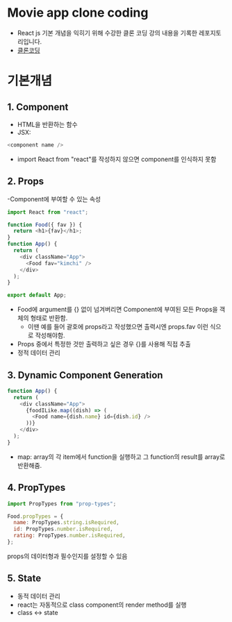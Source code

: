 # Movie app clone coding

- React js 기본 개념을 익히기 위해 수강한 클론 코딩 강의 내용을 기록한 레포지토리입니다.
- [클론코딩](https://nomadcoders.co/react-fundamentals)

# 기본개념

## 1. Component

- HTML을 반환하는 함수
- JSX:

```javascript
<component name />
```

- import React from "react"를 작성하지 않으면 component를 인식하지 못함

## 2. Props

-Component에 부여할 수 있는 속성

```javascript
import React from "react";

function Food({ fav }) {
  return <h1>{fav}</h1>;
}
function App() {
  return (
    <div className="App">
      <Food fav="kimchi" />
    </div>
  );
}

export default App;
```

- Food에 argument를 {} 없이 넘겨버리면 Component에 부여된 모든 Props을 객체의 형태로 반환함.
  - 이땐 예를 들어 괄호에 props라고 작성했으면 출력시엔 props.fav 이런 식으로 작성해야함.
- Props 중에서 특정한 것만 출력하고 싶은 경우 {}를 사용해 직접 추출
- 정적 데이터 관리

## 3. Dynamic Component Generation

```javascript
function App() {
  return (
    <div className="App">
      {foodILike.map((dish) => (
        <Food name={dish.name} id={dish.id} />
      ))}
    </div>
  );
}
```

- map: array의 각 item에서 function을 실행하고 그 function의 result를 array로 반환해줌.

## 4. PropTypes

```javascript
import PropTypes from "prop-types";

Food.propTypes = {
  name: PropTypes.string.isRequired,
  id: PropTypes.number.isRequired,
  rating: PropTypes.number.isRequired,
};
```

props의 데이터형과 필수인지를 설정할 수 있음

## 5. State

- 동적 데이터 관리
- react는 자동적으로 class component의 render method를 실행
- class <-> state
